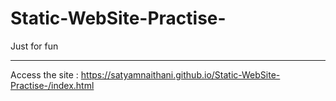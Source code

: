 # Static-WebSite-Practise-
Just for fun<hr>
Access the site : https://satyamnaithani.github.io/Static-WebSite-Practise-/index.html
